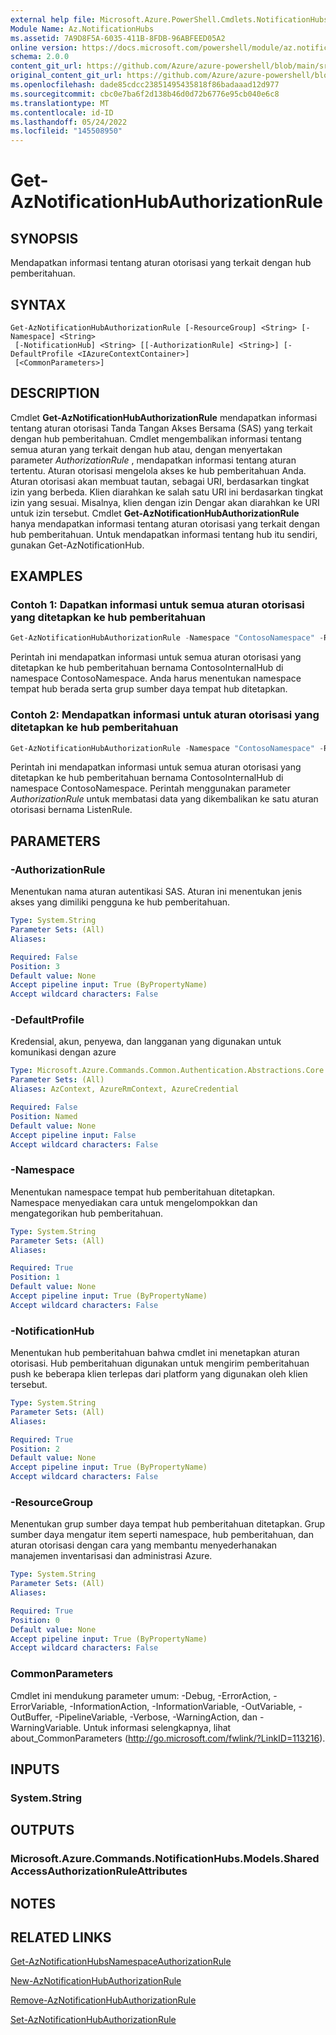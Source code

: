 ```yaml
---
external help file: Microsoft.Azure.PowerShell.Cmdlets.NotificationHubs.dll-Help.xml
Module Name: Az.NotificationHubs
ms.assetid: 7A9D8F5A-6035-411B-8FDB-96ABFEED05A2
online version: https://docs.microsoft.com/powershell/module/az.notificationhubs/get-aznotificationhubauthorizationrule
schema: 2.0.0
content_git_url: https://github.com/Azure/azure-powershell/blob/main/src/NotificationHubs/NotificationHubs/help/Get-AzNotificationHubAuthorizationRule.md
original_content_git_url: https://github.com/Azure/azure-powershell/blob/main/src/NotificationHubs/NotificationHubs/help/Get-AzNotificationHubAuthorizationRule.md
ms.openlocfilehash: dade85cdcc23851495435818f86badaaad12d977
ms.sourcegitcommit: cbc0e7ba6f2d138b46d0d72b6776e95cb040e6c8
ms.translationtype: MT
ms.contentlocale: id-ID
ms.lasthandoff: 05/24/2022
ms.locfileid: "145508950"
---
```

# Get-AzNotificationHubAuthorizationRule

## SYNOPSIS
Mendapatkan informasi tentang aturan otorisasi yang terkait dengan hub pemberitahuan.

## SYNTAX

```
Get-AzNotificationHubAuthorizationRule [-ResourceGroup] <String> [-Namespace] <String>
 [-NotificationHub] <String> [[-AuthorizationRule] <String>] [-DefaultProfile <IAzureContextContainer>]
 [<CommonParameters>]
```

## DESCRIPTION
Cmdlet **Get-AzNotificationHubAuthorizationRule** mendapatkan informasi tentang aturan otorisasi Tanda Tangan Akses Bersama (SAS) yang terkait dengan hub pemberitahuan.
Cmdlet mengembalikan informasi tentang semua aturan yang terkait dengan hub atau, dengan menyertakan parameter *AuthorizationRule* , mendapatkan informasi tentang aturan tertentu.
Aturan otorisasi mengelola akses ke hub pemberitahuan Anda.
Aturan otorisasi akan membuat tautan, sebagai URI, berdasarkan tingkat izin yang berbeda.
Klien diarahkan ke salah satu URI ini berdasarkan tingkat izin yang sesuai.
Misalnya, klien dengan izin Dengar akan diarahkan ke URI untuk izin tersebut.
Cmdlet **Get-AzNotificationHubAuthorizationRule** hanya mendapatkan informasi tentang aturan otorisasi yang terkait dengan hub pemberitahuan.
Untuk mendapatkan informasi tentang hub itu sendiri, gunakan Get-AzNotificationHub.

## EXAMPLES

### Contoh 1: Dapatkan informasi untuk semua aturan otorisasi yang ditetapkan ke hub pemberitahuan
```powershell
Get-AzNotificationHubAuthorizationRule -Namespace "ContosoNamespace" -ResourceGroup "ContosoNotificationsGroup" -NotificationHub "ContosoInternalHub"
```

Perintah ini mendapatkan informasi untuk semua aturan otorisasi yang ditetapkan ke hub pemberitahuan bernama ContosoInternalHub di namespace ContosoNamespace.
Anda harus menentukan namespace tempat hub berada serta grup sumber daya tempat hub ditetapkan.

### Contoh 2: Mendapatkan informasi untuk aturan otorisasi yang ditetapkan ke hub pemberitahuan
```powershell
Get-AzNotificationHubAuthorizationRule -Namespace "ContosoNamespace" -ResourceGroup "ContosoNotificationsGroup" -NotificationHub "ContosoInternalHub" -AuthorizationRule "ListenRule"
```

Perintah ini mendapatkan informasi untuk semua aturan otorisasi yang ditetapkan ke hub pemberitahuan bernama ContosoInternalHub di namespace ContosoNamespace.
Perintah menggunakan parameter *AuthorizationRule* untuk membatasi data yang dikembalikan ke satu aturan otorisasi bernama ListenRule.

## PARAMETERS

### -AuthorizationRule
Menentukan nama aturan autentikasi SAS.
Aturan ini menentukan jenis akses yang dimiliki pengguna ke hub pemberitahuan.

```yaml
Type: System.String
Parameter Sets: (All)
Aliases:

Required: False
Position: 3
Default value: None
Accept pipeline input: True (ByPropertyName)
Accept wildcard characters: False
```

### -DefaultProfile
Kredensial, akun, penyewa, dan langganan yang digunakan untuk komunikasi dengan azure

```yaml
Type: Microsoft.Azure.Commands.Common.Authentication.Abstractions.Core.IAzureContextContainer
Parameter Sets: (All)
Aliases: AzContext, AzureRmContext, AzureCredential

Required: False
Position: Named
Default value: None
Accept pipeline input: False
Accept wildcard characters: False
```

### -Namespace
Menentukan namespace tempat hub pemberitahuan ditetapkan.
Namespace menyediakan cara untuk mengelompokkan dan mengategorikan hub pemberitahuan.

```yaml
Type: System.String
Parameter Sets: (All)
Aliases:

Required: True
Position: 1
Default value: None
Accept pipeline input: True (ByPropertyName)
Accept wildcard characters: False
```

### -NotificationHub
Menentukan hub pemberitahuan bahwa cmdlet ini menetapkan aturan otorisasi.
Hub pemberitahuan digunakan untuk mengirim pemberitahuan push ke beberapa klien terlepas dari platform yang digunakan oleh klien tersebut.

```yaml
Type: System.String
Parameter Sets: (All)
Aliases:

Required: True
Position: 2
Default value: None
Accept pipeline input: True (ByPropertyName)
Accept wildcard characters: False
```

### -ResourceGroup
Menentukan grup sumber daya tempat hub pemberitahuan ditetapkan.
Grup sumber daya mengatur item seperti namespace, hub pemberitahuan, dan aturan otorisasi dengan cara yang membantu menyederhanakan manajemen inventarisasi dan administrasi Azure.

```yaml
Type: System.String
Parameter Sets: (All)
Aliases:

Required: True
Position: 0
Default value: None
Accept pipeline input: True (ByPropertyName)
Accept wildcard characters: False
```

### CommonParameters
Cmdlet ini mendukung parameter umum: -Debug, -ErrorAction, -ErrorVariable, -InformationAction, -InformationVariable, -OutVariable, -OutBuffer, -PipelineVariable, -Verbose, -WarningAction, dan -WarningVariable. Untuk informasi selengkapnya, lihat about_CommonParameters (http://go.microsoft.com/fwlink/?LinkID=113216).

## INPUTS

### System.String

## OUTPUTS

### Microsoft.Azure.Commands.NotificationHubs.Models.SharedAccessAuthorizationRuleAttributes

## NOTES

## RELATED LINKS

[Get-AzNotificationHubsNamespaceAuthorizationRule](./Get-AzNotificationHubsNamespaceAuthorizationRule.md)

[New-AzNotificationHubAuthorizationRule](./New-AzNotificationHubAuthorizationRule.md)

[Remove-AzNotificationHubAuthorizationRule](./Remove-AzNotificationHubAuthorizationRule.md)

[Set-AzNotificationHubAuthorizationRule](./Set-AzNotificationHubAuthorizationRule.md)


